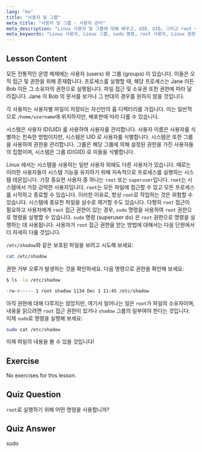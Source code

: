 ```yaml
---
lang: "ko"
title: "사용자 및 그룹"
meta_title: "사용자 및 그룹 - 사용자 관리"
meta_description: "Linux 사용자 및 그룹에 대해 배우고, UID, GID, 그리고 root 사용자를 이해합니다. sudo 명령을 사용하여 권한을 높이는 방법을 알아봅니다. Linux 여정을 시작하세요!"
meta_keywords: "Linux 사용자, Linux 그룹, sudo 명령, root 사용자, Linux 권한, Linux 튜토리얼, 초보자 Linux, Linux 가이드"
---
```


## Lesson Content

모든 전통적인 운영 체제에는 사용자 (users) 와 그룹 (groups) 이 있습니다. 이들은 오직 접근 및 권한을 위해 존재합니다. 프로세스를 실행할 때, 해당 프로세스는 Jane 이든 Bob 이든 그 소유자의 권한으로 실행됩니다. 파일 접근 및 소유권 또한 권한에 따라 달라집니다. Jane 이 Bob 의 문서를 보거나 그 반대의 경우를 원하지 않을 것입니다.

각 사용자는 사용자별 파일이 저장되는 자신만의 홈 디렉터리를 가집니다. 이는 일반적으로 `/home/username`에 위치하지만, 배포판에 따라 다를 수 있습니다.

시스템은 사용자 ID(UID) 를 사용하여 사용자를 관리합니다. 사용자 이름은 사용자를 식별하는 친숙한 방법이지만, 시스템은 UID 로 사용자를 식별합니다. 시스템은 또한 그룹을 사용하여 권한을 관리합니다. 그룹은 해당 그룹에 의해 설정된 권한을 가진 사용자들의 집합이며, 시스템은 그룹 ID(GID) 로 이들을 식별합니다.

Linux 에서는 시스템을 사용하는 일반 사용자 외에도 다른 사용자가 있습니다. 때로는 이러한 사용자들이 시스템 기능을 유지하기 위해 지속적으로 프로세스를 실행하는 시스템 데몬입니다. 가장 중요한 사용자 중 하나는 `root` 또는 `superuser`입니다. `root`는 시스템에서 가장 강력한 사용자입니다. `root`는 모든 파일에 접근할 수 있고 모든 프로세스를 시작하고 종료할 수 있습니다. 이러한 이유로, 항상 `root`로 작업하는 것은 위험할 수 있습니다. 시스템에 중요한 파일을 실수로 제거할 수도 있습니다. 다행히 `root` 접근이 필요하고 사용자에게 `root` 접근 권한이 있는 경우, `sudo` 명령을 사용하여 `root` 권한으로 명령을 실행할 수 있습니다. `sudo` 명령 (superuser do) 은 `root` 권한으로 명령을 실행하는 데 사용됩니다. 사용자가 `root` 접근 권한을 얻는 방법에 대해서는 다음 단원에서 더 자세히 다룰 것입니다.

`/etc/shadow`와 같은 보호된 파일을 보려고 시도해 보세요:

```bash
cat /etc/shadow
```

권한 거부 오류가 발생하는 것을 확인하세요. 다음 명령으로 권한을 확인해 보세요:

```bash
$ ls -la /etc/shadow

-rw-r----- 1 root shadow 1134 Dec 1 11:45 /etc/shadow
```

아직 권한에 대해 다루지는 않았지만, 여기서 일어나는 일은 `root`가 파일의 소유자이며, 내용을 읽으려면 `root` 접근 권한이 있거나 `shadow` 그룹의 일부여야 한다는 것입니다. 이제 `sudo`로 명령을 실행해 보세요:

```bash
sudo cat /etc/shadow
```

이제 파일의 내용을 볼 수 있을 것입니다!

## Exercise

No exercises for this lesson.

## Quiz Question

`root`로 실행하기 위해 어떤 명령을 사용합니까?

## Quiz Answer

sudo
